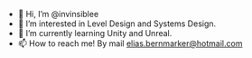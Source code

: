 - 👋 Hi, I’m @invinsiblee
- 👀 I’m interested in Level Design and Systems Design.
- 🌱 I’m currently learning Unity and Unreal.
- 📫 How to reach me! By mail elias.bernmarker@hotmail.com

<!---
invinsiblee/invinsiblee is a ✨ special ✨ repository because its `README.md` (this file) appears on your GitHub profile.
You can click the Preview link to take a look at your changes.
--->

